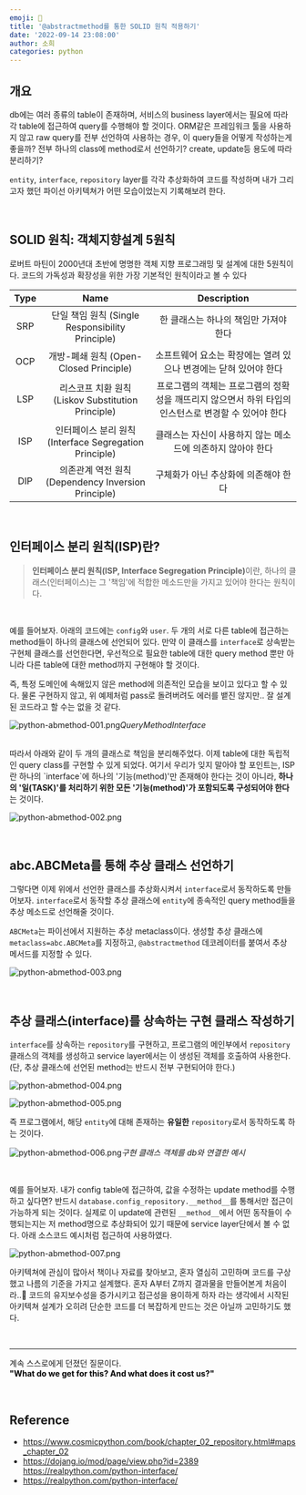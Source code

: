 ```yaml
---
emoji: 💭
title: '@abstractmethod를 통한 SOLID 원칙 적용하기'
date: '2022-09-14 23:08:00'
author: 소희
categories: python
---
```



## 개요

db에는 여러 종류의 table이 존재하며, 서비스의 business layer에서는 필요에 따라 각 table에 접근하여 query를 수행해야 할 것이다. ORM같은 프레임워크 툴을 사용하지 않고 raw query를 전부 선언하여 사용하는 경우, 이 query들을 어떻게 작성하는게 좋을까? 전부 하나의 class에 method로서 선언하기? create, update등 용도에 따라 분리하기?

`entity`, `interface`, `repository` layer를 각각 추상화하여 코드를 작성하며 내가 그리고자 했던 파이선 아키텍쳐가 어떤 모습이었는지 기록해보려 한다.

<br>

## SOLID 원칙: 객체지향설계 5원칙

로버트 마틴이 2000년대 초반에 명명한 객체 지향 프로그래밍 및 설계에 대한 5원칙이다. 코드의 가독성과 확장성을 위한 가장 기본적인 원칙이라고 볼 수 있다

|Type|Name|Description|
|:----:|:----------------:|:----------------:|
|SRP|단일 책임 원칙 (Single Responsibility Principle)|한 클래스는 하나의 책임만 가져야 한다|
|OCP|개방-폐쇄 원칙 (Open-Closed Principle)|소프트웨어 요소는 확장에는 열려 있으나 변경에는 닫혀 있어야 한다|
|LSP|리스코프 치환 원칙 (Liskov Substitution Principle)|프로그램의 객체는 프로그램의 정확성을 깨뜨리지 않으면서 하위 타입의 인스턴스로 변경할 수 있어야 한다|
|ISP|인터페이스 분리 원칙 (Interface Segregation Principle)|클래스는 자신이 사용하지 않는 메소드에 의존하지 않아야 한다|
|DIP|의존관계 역전 원칙 (Dependency Inversion Principle)|구체화가 아닌 추상화에 의존해야 한다|

<br>

## 인터페이스 분리 원칙(ISP)란?

> <b>인터페이스 분리 원칙(ISP, Interface Segregation Principle)</b>이란, 하나의 클래스(인터페이스)는 그 '책임'에 적합한 메소드만을 가지고 있어야 한다는 원칙이다.

<br>

예를 들어보자. 아래의 코드에는 `config`와 `user`. 두 개의 서로 다른 table에 접근하는 method들이 하나의 클래스에 선언되어 있다. 만약 이 클래스를 `interface`로 상속받는 구현체 클래스를 선언한다면, 우선적으로 필요한 table에 대한 query method 뿐만 아니라 다른 table에 대한 method까지 구현해야 할 것이다. 

즉, 특정 도메인에 속해있지 않은 method에 의존적인 모습을 보이고 있다고 할 수 있다. 물론 구현하지 않고, 위 예제처럼 pass로 돌려버려도 에러를 뱉진 않지만.. 잘 설계된 코드라고 할 수는 없을 것 같다.

![python-abmethod-001.png](./python-abmethod-001.png)*QueryMethodInterface*

<br>
따라서 아래와 같이 두 개의 클래스로 책임을 분리해주었다. 이제 table에 대한 독립적인 query class를 구현할 수 있게 되었다.
여기서 우리가 잊지 말아야 할 포인트는,
ISP란 하나의 `interface`에 하나의 '기능(method)'만 존재해야 한다는 것이 아니라, <b>하나의 '일(TASK)'를 처리하기 위한 모든 '기능(method)'가 포함되도록 구성되어야 한다</b>는 것이다.

![python-abmethod-002.png](./python-abmethod-002.png)

<br>

## abc.ABCMeta를 통해 추상 클래스 선언하기

그렇다면 이제 위에서 선언한 클래스를 추상화시켜서 `interface`로서 동작하도록 만들어보자.
`interface`로서 동작할 추상 클래스에 `entity`에 종속적인 query method들을 추상 메소드로 선언해줄 것이다.

`ABCMeta`는 파이선에서 지원하는 추상 metaclass이다. 생성할 추상 클래스에 `metaclass=abc.ABCMeta`를 지정하고, `@abstractmethod` 데코레이터를 붙여서 추상 메서드를 지정할 수 있다.

![python-abmethod-003.png](./python-abmethod-003.png)

<br>

## 추상 클래스(interface)를 상속하는 구현 클래스 작성하기

`interface`를 상속하는 `repository`를 구현하고, 프로그램의 메인부에서 `repository` 클래스의 객체를 생성하고 service layer에서는 이 생성된 객체를 호출하여 사용한다. (단, 추상 클래스에 선언된 method는 반드시 전부 구현되어야 한다.)

![python-abmethod-004.png](./python-abmethod-004.png)

![python-abmethod-005.png](./python-abmethod-005.png)

즉 프로그램에서, 해당 `entity`에 대해 존재하는 <b>유일한</b> `repository`로서 동작하도록 하는 것이다.

![python-abmethod-006.png](./python-abmethod-006.png)*구현 클래스 객체를 db와 연결한 예시*

<br>

예를 들어보자.
내가 config table에 접근하여, 값을 수정하는 update method를 수행하고 싶다면? 반드시 `database.config_repository.__method__`를 통해서만 접근이 가능하게 되는 것이다. 실제로 이 update에 관련된 `__method__`에서 어떤 동작들이 수행되는지는 저 method명으로 추상화되어 있기 때문에 service layer단에서 볼 수 없다. 
아래 소스코드 예시처럼 접근하여 사용하였다.


![python-abmethod-007.png](./python-abmethod-007.png)


아키텍쳐에 관심이 많아서 책이나 자료를 찾아보고, 혼자 열심히 고민하며 코드를 구상했고 나름의 기준을 가지고 설계했다.
혼자 A부터 Z까지 결과물을 만들어본게 처음이라..🤯  코드의 유지보수성을 증가시키고 접근성을 용이하게 하자 라는 생각에서 시작된 아키텍쳐 설계가 오히려 단순한 코드를 더 복잡하게 만드는 것은 아닐까 고민하기도 했다. 

<br>

-----
계속 스스로에게 던졌던 질문이다.  
<b><text style="color:black;">"What do we get for this? And what does it cost us?"</text></b>

<br>

## Reference

- https://www.cosmicpython.com/book/chapter_02_repository.html#maps_chapter_02
- https://dojang.io/mod/page/view.php?id=2389 https://realpython.com/python-interface/
- https://realpython.com/python-interface/


<br>

```toc
```